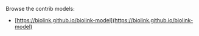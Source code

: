 Browse the contrib models:

 * [https://biolink.github.io/biolink-model](https://biolink.github.io/biolink-model)

